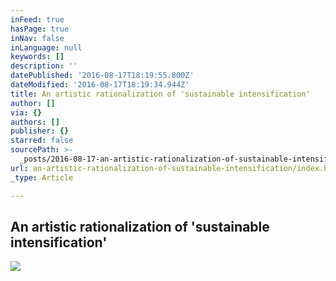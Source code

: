 ```yaml
---
inFeed: true
hasPage: true
inNav: false
inLanguage: null
keywords: []
description: ''
datePublished: '2016-08-17T18:19:55.800Z'
dateModified: '2016-08-17T18:19:34.944Z'
title: An artistic rationalization of 'sustainable intensification'
author: []
via: {}
authors: []
publisher: {}
starred: false
sourcePath: >-
  _posts/2016-08-17-an-artistic-rationalization-of-sustainable-intensification.md
url: an-artistic-rationalization-of-sustainable-intensification/index.html
_type: Article

---
```

## An artistic rationalization of 'sustainable intensification'
![](https://the-grid-user-content.s3-us-west-2.amazonaws.com/17641f8e-4ada-4056-bd48-3188fd927274.png)